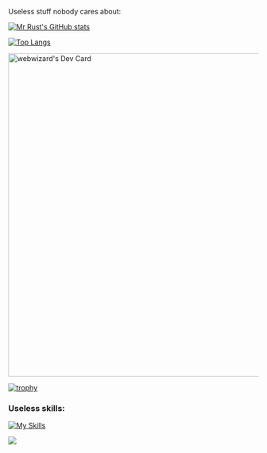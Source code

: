 Useless stuff nobody cares about:

<!-- Github stats -->
<a href="http://www.github.com/AsmodeumX"><img src="https://github-readme-stats.vercel.app/api?username=AsmodeumX&show_icons=true&count_private=true&title_color=0891b2&text_color=ffffff&icon_color=0891b2&bg_color=1c1917&hide_border=true&theme=prussian&show=reviews,discussions_started,discussions_answered,prs_merged,prs_merged_percentage" alt="Mr Rust's GitHub stats" /></a>

<!-- Languages stats -->
[![Top Langs](https://github-readme-stats.vercel.app/api/top-langs/?username=AsmodeumX)](https://github.com/AsmodeumX/github-readme-stats)

<!-- Daily dev -->
<a href="https://app.daily.dev/asmodeusx"><img src="https://api.daily.dev/devcards/v2/rYtucI6ELHJWMTbgKd1Lg.png?r=lun&type=wide" width="652" alt="webwizard's Dev Card"/></a>

<!-- Trophies -->
[![trophy](https://github-profile-trophy.vercel.app/?username=AsmodeumX&theme=onedark)](https://github.com/ryo-ma/github-profile-trophy)

<!-- Skills -->
### Useless skills:
[![My Skills](https://skillicons.dev/icons?i=linux,debian,mint,vim,neovim,emacs,fediverse,rust,html,css,svg)](https://skillicons.dev)

<!-- Views -->
![](https://komarev.com/ghpvc/?username=AsmodeumX)

